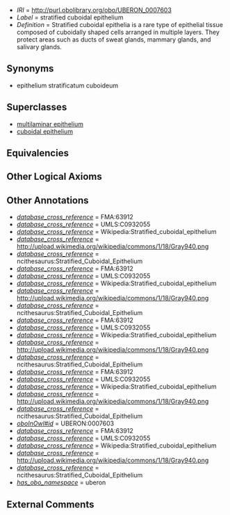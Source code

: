  * *IRI* = http://purl.obolibrary.org/obo/UBERON_0007603
 * *Label* = stratified cuboidal epithelium
 * *Definition* = Stratified cuboidal epithelia is a rare type of epithelial tissue composed of cuboidally shaped cells arranged in multiple layers. They protect areas such as ducts of sweat glands, mammary glands, and salivary glands.

## Synonyms

 * epithelium stratificatum cuboideum

## Superclasses

 * [multilaminar epithelium](../../UBERON/86/UBERON_0000486.md)
 * [cuboidal epithelium](../../UBERON/77/UBERON_0010077.md)

## Equivalencies


## Other Logical Axioms


## Other Annotations

 * *[database_cross_reference](../../ef/oboInOwl#hasDbXref.md)* = FMA:63912
 * *[database_cross_reference](../../ef/oboInOwl#hasDbXref.md)* = UMLS:C0932055
 * *[database_cross_reference](../../ef/oboInOwl#hasDbXref.md)* = Wikipedia:Stratified_cuboidal_epithelium
 * *[database_cross_reference](../../ef/oboInOwl#hasDbXref.md)* = http://upload.wikimedia.org/wikipedia/commons/1/18/Gray940.png
 * *[database_cross_reference](../../ef/oboInOwl#hasDbXref.md)* = ncithesaurus:Stratified_Cuboidal_Epithelium
 * *[database_cross_reference](../../ef/oboInOwl#hasDbXref.md)* = FMA:63912
 * *[database_cross_reference](../../ef/oboInOwl#hasDbXref.md)* = UMLS:C0932055
 * *[database_cross_reference](../../ef/oboInOwl#hasDbXref.md)* = Wikipedia:Stratified_cuboidal_epithelium
 * *[database_cross_reference](../../ef/oboInOwl#hasDbXref.md)* = http://upload.wikimedia.org/wikipedia/commons/1/18/Gray940.png
 * *[database_cross_reference](../../ef/oboInOwl#hasDbXref.md)* = ncithesaurus:Stratified_Cuboidal_Epithelium
 * *[database_cross_reference](../../ef/oboInOwl#hasDbXref.md)* = FMA:63912
 * *[database_cross_reference](../../ef/oboInOwl#hasDbXref.md)* = UMLS:C0932055
 * *[database_cross_reference](../../ef/oboInOwl#hasDbXref.md)* = Wikipedia:Stratified_cuboidal_epithelium
 * *[database_cross_reference](../../ef/oboInOwl#hasDbXref.md)* = http://upload.wikimedia.org/wikipedia/commons/1/18/Gray940.png
 * *[database_cross_reference](../../ef/oboInOwl#hasDbXref.md)* = ncithesaurus:Stratified_Cuboidal_Epithelium
 * *[database_cross_reference](../../ef/oboInOwl#hasDbXref.md)* = FMA:63912
 * *[database_cross_reference](../../ef/oboInOwl#hasDbXref.md)* = UMLS:C0932055
 * *[database_cross_reference](../../ef/oboInOwl#hasDbXref.md)* = Wikipedia:Stratified_cuboidal_epithelium
 * *[database_cross_reference](../../ef/oboInOwl#hasDbXref.md)* = http://upload.wikimedia.org/wikipedia/commons/1/18/Gray940.png
 * *[database_cross_reference](../../ef/oboInOwl#hasDbXref.md)* = ncithesaurus:Stratified_Cuboidal_Epithelium
 * *[oboInOwl#id](../../id/oboInOwl#id.md)* = UBERON:0007603
 * *[database_cross_reference](../../ef/oboInOwl#hasDbXref.md)* = FMA:63912
 * *[database_cross_reference](../../ef/oboInOwl#hasDbXref.md)* = UMLS:C0932055
 * *[database_cross_reference](../../ef/oboInOwl#hasDbXref.md)* = Wikipedia:Stratified_cuboidal_epithelium
 * *[database_cross_reference](../../ef/oboInOwl#hasDbXref.md)* = http://upload.wikimedia.org/wikipedia/commons/1/18/Gray940.png
 * *[database_cross_reference](../../ef/oboInOwl#hasDbXref.md)* = ncithesaurus:Stratified_Cuboidal_Epithelium
 * *[has_obo_namespace](../../ce/oboInOwl#hasOBONamespace.md)* = uberon

## External Comments

